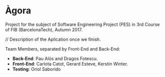 # Àgora

Project for the subject of Software Engineering Project (PES) in 3rd Course of FIB (BarcelonaTech), Autumn 2017. 

// Description of the Aplication once we finish.

Team Members, separated by Front-End and Back-End:
 * __Back-End__: Pau Alòs and Dragos Fotescu.
 * __Front-End__: Carlota Catot, Gerard Esteve, Kerstin Winter.
 * __Testing__: Oriol Saborido
